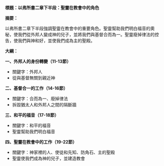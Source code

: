 **標題：以弗所書二章下半段：聖靈在教會中的角色**

**摘要：**

以弗所書二章下半段強調聖靈在教會中的重要角色。聖靈幫助我們明白福音的奧秘，使我們從外邦人變成神的兒子，並將我們與基督合而為一。聖靈廢掉律法的控告，使我們與神和好，並使我們成為主的聖殿。

**大綱：**

**一、外邦人的身份轉變（11-13節）**
* 關鍵字：外邦人
* 從與基督無關到親近神

**二、基督合一的工作（14-16節）**
* 關鍵字：合而為一、廢掉律法
* 拆毀猶太人和外邦人之間的隔斷牆

**三、和平的福音（17-18節）**
* 關鍵字：和平的福音
* 聖靈幫助我們明白福音

**四、聖靈在教會中的工作（19-22節）**
* 關鍵字：神家裡的人、使徒和先知、防角石、主的聖殿
* 聖靈使我們成為神的兒子，並建造教會